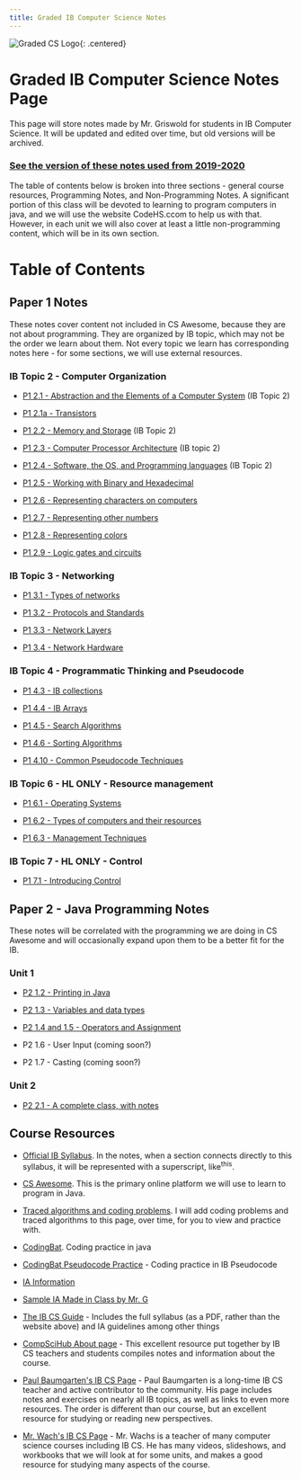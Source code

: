 ```yaml
---
title: Graded IB Computer Science Notes
---
```


![Graded CS Logo](./resources/computer-science-logo.png){: .centered}

# Graded IB Computer Science Notes Page

This page will store notes made by Mr. Griswold for students in IB Computer Science. It will be updated and edited over time, but old versions will be archived.

### [See the version of these notes used from 2019-2020](./2019/index.md)

The table of contents below is broken into three sections - general course resources, Programming Notes, and Non-Programming Notes. A significant portion of this class will be devoted to learning to program computers in java, and we will use the website CodeHS.ccom to help us with that. However, in each unit we will also cover at least a little non-programming content, which will be in its own section. 

# Table of Contents

## Paper 1 Notes 

These notes cover content not included in CS Awesome, because they are not about programming. They are organized by IB topic, which may not be the order we learn about them. Not every topic we learn has corresponding notes here - for some sections, we will use external resources.
  
### IB Topic 2 - Computer Organization

* [P1 2.1 - Abstraction and the Elements of a Computer System](./paper1/np2.1_abstraction.md) (IB Topic 2)

* [P1 2.1a - Transistors](./paper1/np2.1a_transistors.md)

* [P1 2.2 - Memory and Storage](./paper1/np2.2_memory.md) (IB Topic 2)

* [P1 2.3 - Computer Processor Architecture](./paper1/np2.3_architecture.md) (IB topic 2)

* [P1 2.4 - Software, the OS, and Programming languages](./paper1/np2.4_software.md) (IB Topic 2)

* [P1 2.5 - Working with Binary and Hexadecimal](paper1/np2.5_representing_integers.md)

* [P1 2.6 - Representing characters on computers](paper1/np2.6_representing_characters.md)

* [P1 2.7 - Representing other numbers](paper1/np2.7_representing_other_numbers.md)

* [P1 2.8 - Representing colors](paper1/np2.8_representing_colors.md)

* [P1 2.9 - Logic gates and circuits](paper1/np2.9_boolean_logic.md)

### IB Topic 3 - Networking

* [P1 3.1 - Types of networks](paper1/np3.1_network_types.md)

* [P1 3.2 - Protocols and Standards](paper1/np3.2_protocols.md)

* [P1 3.3 - Network Layers](paper1/np3.3_layers.md)

* [P1 3.4 - Network Hardware](paper1/np3.4_network_hardware.md)

### IB Topic 4 - Programmatic Thinking and Pseudocode

* [P1 4.3 - IB collections](paper1/np4.3_collections.md)

* [P1 4.4 - IB Arrays](paper1/np4.4_arrays.md)

* [P1 4.5 - Search Algorithms](paper1/np4.5_searching_data_structures.md)

* [P1 4.6 - Sorting Algorithms](paper1/np4.6_sorting_arrays.md)
  
* [P1 4.10 - Common Pseudocode Techniques](paper1/np4.10_common_pseudocode.md)

### IB Topic 6 - HL ONLY - Resource management

* [P1 6.1 - Operating Systems](paper1/np6.1_operating_system.md)

* [P1 6.2 - Types of computers and their resources](paper1/np6.2_resources.md)

* [P1 6.3 - Management Techniques](paper1/np6.3_management_techniques.md)

### IB Topic 7 - HL ONLY - Control

* [P1 7.1 - Introducing Control](paper1/np7.1_introducing_control_systems.md)

## Paper 2 - Java Programming Notes

These notes will be correlated with the programming we are doing in CS Awesome and will occasionally expand upon them to be a better fit for the IB. 

### Unit 1

* [P2 1.2 - Printing in Java](./paper2/p1.2_printing.md)

* [P2 1.3 - Variables and data types](./paper2/p1.3_variables.md)

* [P2 1.4 and 1.5 - Operators and Assignment](./paper2/p1.4_operators.md)

* P2 1.6 - User Input (coming soon?)

* P2 1.7 - Casting (coming soon?)

### Unit 2

* [P2 2.1 - A complete class, with notes](./paper2/p2_2.1_classes.md)
  
## Course Resources

* [Official IB Syllabus](./resources/syllabus.md). In the notes, when a section connects directly to this syllabus, it will be represented with a superscript, like<sup>this</sup>.

* [CS Awesome](http://csawesome.runestone.academy). This is the primary online platform we will use to learn to program in Java.
  
* [Traced algorithms and coding problems](./resources/traced_algorithms.md). I will add coding problems and traced algorithms to this page, over time, for you to view and practice with.

* [CodingBat](https://codingbat.com/java). Coding practice in java

* [CodingBat Pseudocode Practice](https://graded-cs-resources.github.io/CodingBatPseudo/) - Coding practice in IB Pseudocode
  
* [IA Information](./resources/ia.md)

* [Sample IA Made in Class by Mr. G](./resources/sample_ia.md)

* [The IB CS Guide](https://ib.compscihub.net/wp-content/uploads/2015/04/IBCompSciGuide.pdf) - Includes the full syllabus (as a PDF, rather than the website above) and IA guidelines among other things

* [CompSciHub About page](https://ib.compscihub.net/about) - This excellent resource put together by IB CS teachers and students compiles notes and information about the course.

* [Paul Baumgarten's IB CS Page](https://pbaumgarten.com/ib-compsci/) - Paul Baumgarten is a long-time IB CS teacher and active contributor to the community. His page includes notes and exercises on nearly all IB topics, as well as links to even more resources. The order is different than our course, but an excellent resource for studying or reading new perspectives.

* [Mr. Wach's IB CS Page](https://mrwachs.wordpress.com/current-classes/computer-science-i-b/) - Mr. Wachs is a teacher of many computer science courses including IB CS. He has many videos, slideshows, and workbooks that we will look at for some units, and makes a good resource for studying many aspects of the course.

 